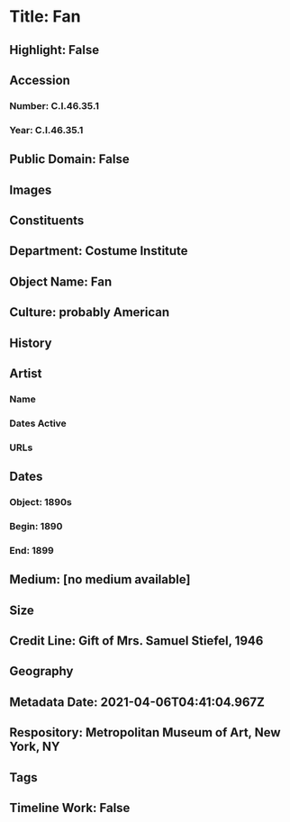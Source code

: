 # Title: Fan
## Highlight: False
## Accession
### Number: C.I.46.35.1
### Year: C.I.46.35.1
## Public Domain: False
## Images
## Constituents
## Department: Costume Institute
## Object Name: Fan
## Culture: probably American
## History
## Artist
### Name
### Dates Active
### URLs
## Dates
### Object: 1890s
### Begin: 1890
### End: 1899
## Medium: [no medium available]
## Size
## Credit Line: Gift of Mrs. Samuel Stiefel, 1946
## Geography
## Metadata Date: 2021-04-06T04:41:04.967Z
## Respository: Metropolitan Museum of Art, New York, NY
## Tags
## Timeline Work: False